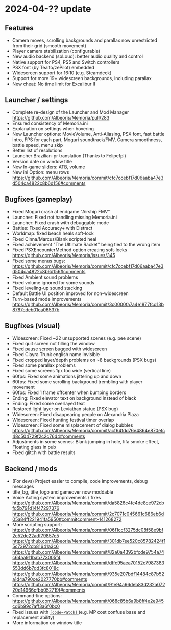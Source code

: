 # 2024-04-?? update

## Features
* Camera moves, scrolling backgrounds and parallax now unrestricted from their grid (smooth movement)
* Player camera stabilization (configurable)
* New audio backend (soLoud): better audio quality and control
* Native support for PS4, PS5 and Switch controllers
* PSX font (by Teaito/zePilot) embedded
* Widescreen support for 16:10 (e.g. Steamdeck)
* Support for more 19+ widescreen backgrounds, including parallax
* New cheat: No time limit for Excalibur II

## Launcher / settings
* Complete re-design of the Launcher and Mod Manager https://github.com/Albeoris/Memoria/pull/283
* Ensured consistency of Memoria.ini
* Explanation on settings when hovering
* New Launcher options: MovieVolume, Anti-Aliasing, PSX font, fast battle intro, FPS for each part, Moguri soundtrack/FMV, Camera smoothness, battle speed, menu skip
* Better list of resolutions
* Launcher Brazilian-pr translation (Thanks to Felipefpl)
* Version date on window title
* New In-game sliders: ATB, volume
* New ini Option: menu rows https://github.com/Albeoris/Memoria/commit/cfc7ccebf17d06aaba47e3d504ca4822c8b6d156#comments

## Bugfixes (gameplay)
* Fixed Moguri crash at endgame "Airship FMV"
* Launcher: Fixed not handling missing Memoria.ini
* Launcher: Fixed crash with debuggable mode
* Battles: Fixed Accuracy+ with Distract
* Worldmap: fixed beach heals soft-lock
* Fixed Cinna/Marcus/Blank scripted heal
* Fixed achievement "The Ultimate Racket" being tied to the wrong item
* Fixed PSXEncounterMethod option creating soft-locks https://github.com/Albeoris/Memoria/issues/345
* Fixed some menus bugs: https://github.com/Albeoris/Memoria/commit/cfc7ccebf17d06aaba47e3d504ca4822c8b6d156#comments
* Fixed Ambient sound problems
* Fixed volume ignored for some sounds
* Fixed leveling-up sound stacking
* Default Battle UI position improved for non-widescreen
* Turn-based mode improvements https://github.com/Albeoris/Memoria/commit/3c0000fa7a4e1877fcd13b8787cdeb01ca06537b

## Bugfixes (visual)
* Widescreen: Fixed ~22 unsupported scenes (e.g. pee scene)
* Fixed quit screen not filling the window
* Fixed pause screen bugged with widescreen
* Fixed Clayra Trunk english name invisible
* Fixed cropped layer/depth problems on ~8 backgrounds (PSX bugs)
* Fixed some parallax problems
* Fixed some screens 1px too wide (vertical line)
* 60fps: Fixed some animations jittering up and down
* 60fps: Fixed some scrolling background trembling with player movement
* 60fps: Fixed 1 frame offcenter when bumping borders
* Ending: Fixed elevator text on background instead of black
* Ending: Fixed some overlayed text
* Restored light layer on Leviathan statue (PSX bug)
* Widescreen: Fixed disappearing people on Alexandria Plaza
* Widescreen: Fixed hunting festival timer overlap
* Widescreen: Fixed some misplacement of dialog bubbles https://github.com/Albeoris/Memoria/commit/acf64fdd76e4864e870efc48c504729f2c2c76d4#comments
* Adjustments in some scenes: Blank jumping in hole, Iifa smoke effect, Floating glass in pub
* Fixed glitch with battle results

## Backend / mods
* (For devs) Project easier to compile, code improvements, debug messages
* title_bg, title_logo and gameover now moddable
* Voice Acting system improvements / fixes https://github.com/Albeoris/Memoria/commit/da5826c4fc4de8ce972cbfd5b791d14f47297376 https://github.com/Albeoris/Memoria/commit/2c7071c045661c686eb6d05a84ff221941fa5950#commitcomment-141268272
* More scripting support: https://github.com/Albeoris/Memoria/commit/06f1ccf3275dc08f58e9bf2c52de22adf79857e5 https://github.com/Albeoris/Memoria/commit/301db7ee520c85782424f15c73972cb81641a3c6 https://github.com/Albeoris/Memoria/commit/82a0a4392bfcde9754a74c64aa911bab773005f4 https://github.com/Albeoris/Memoria/commit/dffc95aea70152c7987383553dd6b7dd3fc8018c https://github.com/Albeoris/Memoria/commit/935e207bdf14484c87b52a1d4a790ce2027770bb#comments https://github.com/Albeoris/Memoria/commit/91e94a66deb83d232a07220d14966cfbb052719f#comments
* Command-line options: https://github.com/Albeoris/Memoria/commit/068c85b6a9b8ff4e2e945cd6b99c7aff3a6f0bc0
* Fixed issues with [`[code=Patch]` ](https://github.com/Albeoris/Memoria/wiki/Active-ability-features) (e.g. MP cost confuse base and replacement ability)
* More information on window title